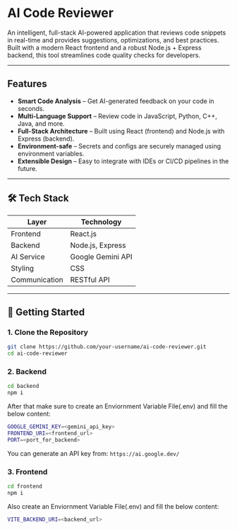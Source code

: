 #  AI Code Reviewer

An intelligent, full-stack AI-powered application that reviews code snippets in real-time and provides suggestions, optimizations, and best practices. Built with a modern React frontend and a robust Node.js + Express backend, this tool streamlines code quality checks for developers.

---

##  Features

-  **Smart Code Analysis** – Get AI-generated feedback on your code in seconds.
-  **Multi-Language Support** – Review code in JavaScript, Python, C++, Java, and more.
-  **Full-Stack Architecture** – Built using React (frontend) and Node.js with Express (backend).
-  **Environment-safe** – Secrets and configs are securely managed using environment variables.
-  **Extensible Design** – Easy to integrate with IDEs or CI/CD pipelines in the future.

---

## 🛠 Tech Stack

| Layer       | Technology        |
|-------------|-------------------|
| Frontend    | React.js          |
| Backend     | Node.js, Express  |
| AI Service  | Google Gemini API |
| Styling     | CSS               |
| Communication | RESTful API     |

---

## 🚀 Getting Started

### 1. **Clone the Repository**
```bash
git clone https://github.com/your-username/ai-code-reviewer.git
cd ai-code-reviewer
```
### 2. **Backend**
```bash
cd backend
npm i
```
After that make sure to create an Enviornment Variable File(.env) and fill the below content: 
```bash
GOOGLE_GEMINI_KEY=<gemini_api_key>
FRONTEND_URI=<frontend_url>
PORT=<port_for_backend>
```
You can generate an API key from: `https://ai.google.dev/`

### 3. **Frontend**
```bash
cd frontend
npm i
```
Also create an Enviornment Variable File(.env) and fill the below content:
```bash
VITE_BACKEND_URI=<backend_url>
```
